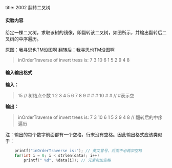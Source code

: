 title: 2002 翻转二叉树

#### 实验内容

给定一棵二叉树，求取该树的镜像，即翻转该二叉树，如图所示，并输出翻转后二叉树的中序遍历。

原图：我寻思也TM没图啊
翻转后：我寻思也TM没图啊

> inOrderTraverse of invert tress is: 7 3 10 6 1 5 2 9 4 8

#### 输入输出格式

**输入：**

> 15 // 树结点个数
> 1 2 3 4 5 6 7 8 9 # # # 10 # # // #表示空

**输出：**

> inOrderTraverse of invert trees is: 7 3 10 6 1 5 2 9 4 8 // 翻转后的中序遍历

注：输出的每个数字前面都有一个空格，行末没有空格。因此输出格式应该类似于：

```c
    printf("inOrderTraverse is:"); // 英文冒号，后面不必再加空格
    for(int i = 0; i < strlen(data); i++)
        printf(" %d", %data[i]); // 元素前加空格
```